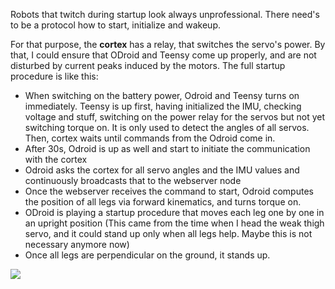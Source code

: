 Robots that twitch during startup look always unprofessional. There need's to be a protocol how to start, initialize and wakeup.

For that purpose, the **cortex** has a relay, that switches the servo's power. By that, I could ensure that ODroid and Teensy come up properly, and are not disturbed by current peaks induced by the motors. The full startup procedure is like this:

* When switching on the battery power, Odroid and Teensy turns on immediately. Teensy is up first, having initialized the IMU, checking voltage and stuff, switching on the power relay for the servos but not yet switching torque on. It is only used to detect the angles of all servos. Then, cortex waits until commands from the Odroid come in.
* After 30s, Odroid is up as well and start to initiate the communication with the cortex 
* Odroid asks the cortex for all servo angles and the IMU values and continuously broadcasts that to the webserver node
* Once the webserver receives the command to start, Odroid computes the position of all legs via forward kinematics, and turns torque on.
* ODroid is playing a startup procedure that moves each leg one by one in an upright position (This came from the time when I head the weak thigh servo, and it could stand up only when all legs help. Maybe this is not necessary anymore now) 
* Once all legs are perpendicular on the ground, it stands up.

<img src="../videos/standup-procedure.gif"/>




